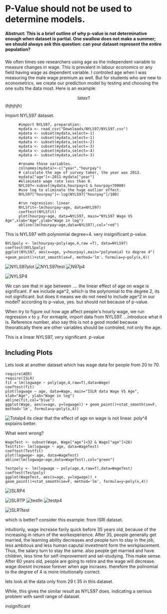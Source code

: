  
# P-Value should not be used to determine models. 

#### Abstruct: This is a brief outline of why p-value is not determinative enough when dataset is partial. One swallow does not make a summer; we should always ask this question: can your dataset represent the entire population?  

### 
We often times see researchers using age as the independent variable to measure changes in wage. This is prevalent in labour economics or any field having wage as dependent variable. I controled age when I was measuring the male wage premium as well. 
But for students who are new to econometrics, we create our prediction model by testing and choosing the one suits the data most. Here is an example: 

$$ latax? $$
\(hjhjhjh\)

Import NYLS97 dataset.
```{r}
      #import NYLS97, preparation:
      mydata <- read_csv("Downloads/NYLS97/NYLS97.csv")
      mydata <- subset(mydata,select=-1)
      mydata <- subset(mydata,select=-1)
      mydata <- subset(mydata,select=-2)
      mydata <- subset(mydata,select=-3)
      mydata <- subset(mydata,select=-4)
      mydata <- subset(mydata,select=-3)

      #rename those variables.
      colnames(mydata)<-c("year","hourpay")
      # calculate the age of survey taker, the year was 2013.
      mydata["age"]<-2011-mydata["year"]
      #eliminate wage rate less than 0.
      NYLS97<-subset(mydata,hourpay>1 & hourpay<70000)
      #use log to eliminate the huge outlier effect.
      NYLS97["hourpay"]<-log(NYLS97["hourpay"]/100)

      #run regression: linear
      NYLSfit<-lm(hourpay~age, data=NYLS97)
      coeftest(NYLSfit)
      plot(hourpay~age, data=NYLS97, main="NYLS97 Wage VS Age",xlab="Age",ylab="Wage in log")
      abline(lm(hourpay~age,data=NYLS97),col="red")

```

This is NYLS97 with polynomial degree=4. very insignificant p-value.

```{r}
NYLSpoly <- lm(hourpay~poly(age,4,raw =T), data=NYLS97)
coeftest(NYLSpoly)
ggplot(NYLS97, aes(x=age, y=hourpay),main="polynomial to degree 4") +geom_point()+stat_smooth(se=F, method='lm'，formula=y~poly(x,4))

```



![NYLS97plot](DoNotOpen/NYLSln.png)
![NYLS97test](DoNotOpen/NYLS97test.png)
![N97p4](DoNotOpen/N97p4.png)

![NYLSP4](DoNotOpen/NYLSP4.png)

We can see that in age between .... the linear effect of age on wage is significant. 
if we include age^2, which is the polynomial to the degree 2, its not significant. but does it means we do not need to include age^2 in our model? according to p-value, yes. but should not because of p-value. 


When try to figure out how age affect people's hourly wage, we run regression x to y. For exmaple, import data from NYLS97. ...introduce what it is. Reference number, also say this is not a good model because theoratically there are other variables should be controled, not only the age. 


This is a linear NYLS97, very significant. p-value







## Including Plots

Lets look at another dataset which has wage data for people from 20 to 70. 
```{r}
require(AER)
require(ISLR)
fit = lm(logwage ~ poly(age,4,raw=T),data=Wage)
coeftest(fit)
plot(logwage ~ age, data=Wage, main="ISLR data Wage VS Age", xlab="Age", ylab="Wage in log")
abline(fit,col="blue")
ggplot(Wage, aes(x=age, y=logwage)) + geom_point()+stat_smooth(se=F, method='lm', formula=y~poly(x,4))
```
![Totalp4](DoNotOpen/Totalp4.png)
its clear that the effect of age on wage is not linear. poly^4 explains better. 

What went wrong?
```{r}
WageTest <- subset(Wage, Wage["age"]<32 & Wage["age"]>26)
Testfit<- lm(logwage ~ age, data=WageTest)
coeftest(Testfit)
plot(logwage~ age, data=WageTest)
abline(lm(logwage~age,data=WageTest),col="green")
```

```{r}
Testpoly <- lm(logwage ~ poly(age,4,raw=T),data=WageTest)
coeftest(Testpoly)
ggplot(WageTest, aes(x=age, y=logwage)) + geom_point()+stat_smooth(se=F, method='lm', formula=y~poly(x,4))

```




![ISLRP4](DoNotOpen/ISLRP4.png)

![ISLRTP](DoNotOpen/ISLRTP4.png)
![testln](DoNotOpen/testln.png)
![testp4](DoNotOpen/testp4.png)

![ISLRTtest](DoNotOpen/ISLRTtest.png)

which is better? consider this example: from ISRl dataset. 

intuitionly, wage increase farily quick before 35 years old, because of the increasing in return of the workexperience. After 35, people generally get married, the learning ability decreases and people turn to stay in the job, less ambitous and less human caputal investment form the workplacement. Thus, the salary turn to stay the same. also people get married and have children, less time for self-improvement and sel-studying. This make sense. After 60 years old, people are going to retire and the wage will decrease. wage doesnt increase forever when age incrases. therefore the polinomial to the degree of 4 is more intuitionally correct. 

lets look at the data only from 29 t 35 in this dataset. 


While, this gives the similar result as NYLS97 does. indicating a serious problem with samll range of dataset. 


insignificant


